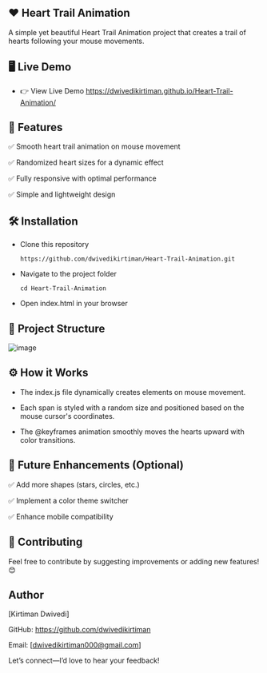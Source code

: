 ## ❤️ Heart Trail Animation

A simple yet beautiful Heart Trail Animation project that creates a trail of hearts following your mouse movements.

## 🖥️ Live Demo

- 👉 View Live Demo    https://dwivedikirtiman.github.io/Heart-Trail-Animation/


## 🚀 Features

✅ Smooth heart trail animation on mouse movement

✅ Randomized heart sizes for a dynamic effect

✅ Fully responsive with optimal performance

✅ Simple and lightweight design

## 🛠️ Installation

- Clone this repository

  ```https://github.com/dwivedikirtiman/Heart-Trail-Animation.git```

- Navigate to the project folder

   ```cd Heart-Trail-Animation```

- Open index.html in your browser

## 📁 Project Structure
![image](https://github.com/user-attachments/assets/00d4fdf3-31a4-40ec-870a-7079a9c64605)


## ⚙️ How it Works

- The index.js file dynamically creates <span> elements on mouse movement.

- Each span is styled with a random size and positioned based on the mouse cursor's coordinates.

- The @keyframes animation smoothly moves the hearts upward with color transitions.

## 🌟 Future Enhancements (Optional)

✅ Add more shapes (stars, circles, etc.)

✅ Implement a color theme switcher

✅ Enhance mobile compatibility

## 🤝 Contributing

Feel free to contribute by suggesting improvements or adding new features! 😊

## Author

[Kirtiman Dwivedi]

GitHub: https://github.com/dwivedikirtiman

Email: [dwivedikirtiman000@gmail.com]

Let’s connect—I’d love to hear your feedback!
